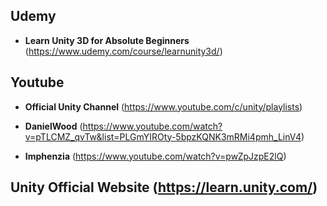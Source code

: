 ## Udemy

* **Learn Unity 3D for Absolute Beginners** (https://www.udemy.com/course/learnunity3d/)

## Youtube

* **Official Unity Channel** (https://www.youtube.com/c/unity/playlists)

* **DanielWood** (https://www.youtube.com/watch?v=pTLCMZ_qvTw&list=PLGmYIROty-5bpzKQNK3mRMi4pmh_LinV4)

* **Imphenzia** (https://www.youtube.com/watch?v=pwZpJzpE2lQ)

## Unity Official Website (https://learn.unity.com/)